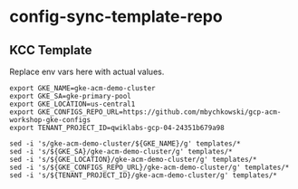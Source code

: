 # config-sync-template-repo

## KCC Template

Replace env vars here with actual values.

```
export GKE_NAME=gke-acm-demo-cluster
export GKE_SA=gke-primary-pool
export GKE_LOCATION=us-central1
export GKE_CONFIGS_REPO_URL=https://github.com/mbychkowski/gcp-acm-workshop-gke-configs
export TENANT_PROJECT_ID=qwiklabs-gcp-04-24351b679a98
```

```
sed -i 's/gke-acm-demo-cluster/${GKE_NAME}/g' templates/*
sed -i 's/${GKE_SA}/gke-acm-demo-cluster/g' templates/*
sed -i 's/${GKE_LOCATION}/gke-acm-demo-cluster/g' templates/*
sed -i 's/${GKE_CONFIGS_REPO_URL}/gke-acm-demo-cluster/g' templates/*
sed -i 's/${TENANT_PROJECT_ID}/gke-acm-demo-cluster/g' templates/*
```

